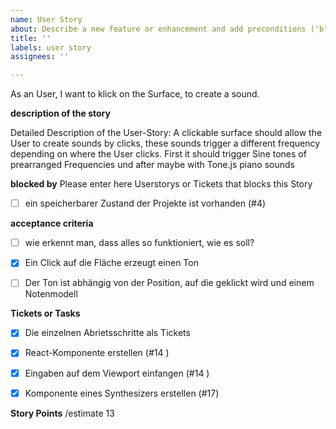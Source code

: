 ```yaml
---
name: User Story
about: Describe a new feature or enhancement and add preconditions ('blocked by') issues, acceptance criteria and associated tasks
title: ''
labels: user story
assignees: ''

---
```


As an User, I want to klick on the Surface, to create a sound.

**description of the story**

Detailed Description of the User-Story:
A clickable surface should allow the User to create sounds by clicks, these sounds trigger a different frequency depending on where the User clicks.
First it should trigger Sine tones of prearranged Frequencies und after maybe with Tone.js piano sounds

**blocked by**
Please enter here Userstorys or Tickets that blocks this Story
- [ ] ein speicherbarer Zustand der Projekte ist vorhanden (#4)

**acceptance criteria**
- [ ] wie erkennt man, dass alles so funktioniert, wie es soll?
- [x] Ein Click auf die Fläche erzeugt einen Ton
- [ ] Der Ton ist abhängig von der Position, auf die geklickt wird und einem Notenmodell


**Tickets or Tasks**
- [x] Die einzelnen Abrietsschritte als Tickets
- [x] React-Komponente erstellen (#14 )
- [x] Eingaben auf dem Viewport einfangen (#14 )
- [x] Komponente eines Synthesizers erstellen (#17)


**Story Points**
/estimate 13
